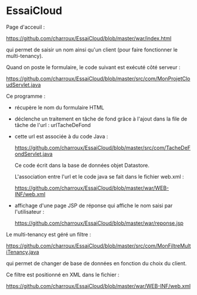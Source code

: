 # EssaiCloud

Page d'acceuil : 

https://github.com/charroux/EssaiCloud/blob/master/war/index.html

qui permet de saisir un nom ainsi qu'un client (pour faire fonctionner le multi-tenancy).

Quand on poste le formulaire, le code suivant est exécuté côté serveur :

https://github.com/charroux/EssaiCloud/blob/master/src/com/MonProjetCloudServlet.java

Ce programme :
- récupère le nom du formulaire HTML
- déclenche un traitement en tâche de fond grâce à l'ajout dans la file de tâche de  l'url : urlTacheDeFond
- cette url est associée à du code Java :

  https://github.com/charroux/EssaiCloud/blob/master/src/com/TacheDeFondServlet.java

  Ce code écrit dans la base de données objet Datastore.
  
  L'association entre l'url et le code java se fait dans le fichier web.xml :
  
  https://github.com/charroux/EssaiCloud/blob/master/war/WEB-INF/web.xml
  
- affichage d'une page JSP de réponse qui affiche le nom saisi par l'utilisateur :

  https://github.com/charroux/EssaiCloud/blob/master/war/reponse.jsp
  
Le multi-tenancy est géré un filtre :

  https://github.com/charroux/EssaiCloud/blob/master/src/com/MonFiltreMultiTenancy.java
  
  qui permet de changer de base de données en fonction du choix du client.
  
  Ce filtre est positionné en XML dans le fichier :
  
  https://github.com/charroux/EssaiCloud/blob/master/war/WEB-INF/web.xml
  
